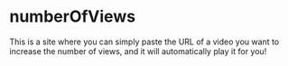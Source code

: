 # numberOfViews
This is a site where you can simply paste the URL of a video you want to increase the number of views, and it will automatically play it for you!
